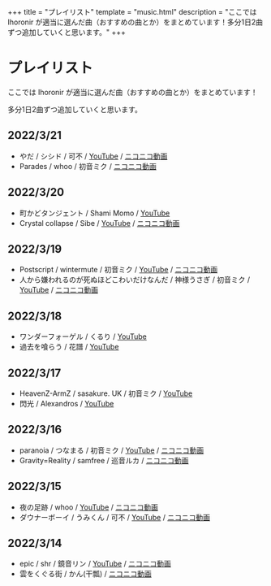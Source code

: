 +++
title = "プレイリスト"
template = "music.html"
description = "ここでは Ihoronir が適当に選んだ曲（おすすめの曲とか）をまとめています！多分1日2曲ずつ追加していくと思います。"
+++

# プレイリスト

ここでは Ihoronir が適当に選んだ曲（おすすめの曲とか）をまとめています！

多分1日2曲ずつ追加していくと思います。

## 2022/3/21

- やだ / シシド / 可不 / [YouTube](https://youtu.be/jPJZ83ecqxw) / [ニコニコ動画](https://nico.ms/sm40143883)
- Parades / whoo / 初音ミク / [ニコニコ動画](https://nico.ms/sm11535096)

## 2022/3/20

- 町かどタンジェント / Shami Momo / [YouTube](https://youtu.be/4koCpY4iYhI)
- Crystal collapse / Sibe / [YouTube](https://youtu.be/HRV_X_T5FEc) / [ニコニコ動画](https://nico.ms/sm29009281)

## 2022/3/19

- Postscript / wintermute / 初音ミク / [YouTube](https://youtu.be/agC4wXxjcIc) / [ニコニコ動画](https://nico.ms/sm2264780)
- 人から嫌われるのが死ぬほどこわいだけなんだ / 神様うさぎ / 初音ミク / [YouTube](https://youtu.be/J-rkIXKiGqE) / [ニコニコ動画](https://nico.ms/sm38541170)

## 2022/3/18

- ワンダーフォーゲル / くるり / [YouTube](https://youtu.be/XH7lpPCxbgE)
- 過去を喰らう / 花譜 / [YouTube](https://youtu.be/tMKrECxEpq8)

## 2022/3/17

- HeavenZ-ArmZ / sasakure. UK / 初音ミク /  [YouTube](https://youtu.be/xzYDWBZ8E_U)
- 閃光 / Alexandros / [YouTube](https://youtu.be/xfG6L9I7N8I)

## 2022/3/16
- paranoia / つなまる / 初音ミク / [YouTube](https://youtu.be/xxNuM4ZkFn8) / [ニコニコ動画](https://nico.ms/sm17239967)
- Gravity=Reality / samfree / 巡音ルカ / [ニコニコ動画](https://nico.ms/sm8824425)

## 2022/3/15

- 夜の足跡 / whoo / [YouTube](https://youtu.be/ocLdkjHgVkI) / [ニコニコ動画](https://nico.ms/sm32667968)
- ダウナーボーイ / うみくん / 可不 / [YouTube](https://youtu.be/z2aFHfHyHGU) / [ニコニコ動画](https://nico.ms/sm39559770)

## 2022/3/14

- epic / shr / 鏡音リン / [YouTube](https://youtu.be/jUGLlSpv1pk) / [ニコニコ動画](https://nico.ms/sm22270475)
- 雲をくぐる街 / かん(干瓢) / [ニコニコ動画](https://nico.ms/sm9677426)
